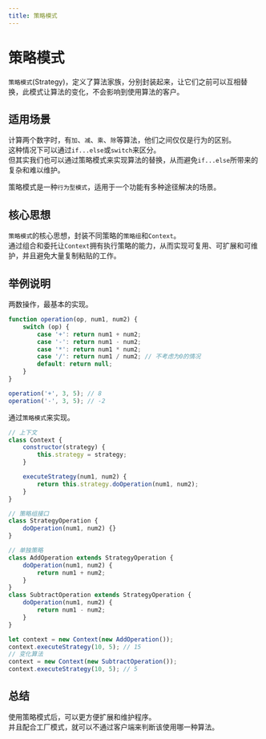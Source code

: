 ```yaml
---
title: 策略模式
---
```


# 策略模式
`策略模式`(Strategy)，定义了算法家族，分别封装起来，让它们之前可以互相替换，此模式让算法的变化，不会影响到使用算法的客户。

## 适用场景
计算两个数字时，有`加`、`减`、`乘`、`除`等算法，他们之间仅仅是行为的区别。  
这种情况下可以通过`if...else`或`switch`来区分。  
但其实我们也可以通过策略模式来实现算法的替换，从而避免`if...else`所带来的复杂和难以维护。

策略模式是一种`行为型模式`，适用于一个功能有多种途径解决的场景。

## 核心思想
`策略模式`的核心思想，封装不同策略的`策略组`和`Context`。  
通过组合和委托让`Context`拥有执行策略的能力，从而实现可复用、可扩展和可维护，并且避免大量复制粘贴的工作。

## 举例说明
两数操作，最基本的实现。
```js
function operation(op, num1, num2) {
    switch (op) {
        case '+': return num1 + num2;
        case '-': return num1 - num2;
        case '*': return num1 * num2;
        case '/': return num1 / num2; // 不考虑为0的情况
        default: return null;
    }
}

operation('+', 3, 5); // 8
operation('-', 3, 5); // -2
```

通过`策略模式`来实现。
```js
// 上下文
class Context {
    constructor(strategy) {
        this.strategy = strategy;
    }

    executeStrategy(num1, num2) {
        return this.strategy.doOperation(num1, num2);
    }
}

// 策略组接口
class StrategyOperation {
    doOperation(num1, num2) {}
}

// 单独策略
class AddOperation extends StrategyOperation {
    doOperation(num1, num2) {
        return num1 + num2;
    }
}
class SubtractOperation extends StrategyOperation {
    doOperation(num1, num2) {
        return num1 - num2;
    }
}

let context = new Context(new AddOperation());
context.executeStrategy(10, 5); // 15
// 变化算法
context = new Context(new SubtractOperation());
context.executeStrategy(10, 5); // 5
```

## 总结
使用策略模式后，可以更方便扩展和维护程序。  
并且配合工厂模式，就可以不通过客户端来判断该使用哪一种算法。  